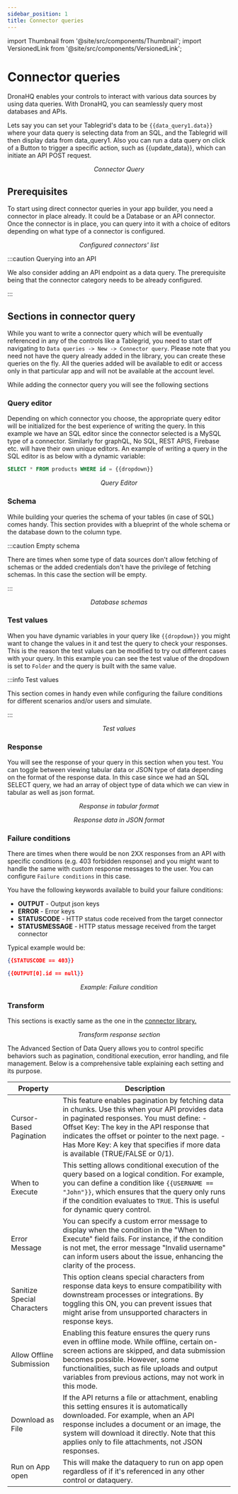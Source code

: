 ```yaml
---
sidebar_position: 1
title: Connector queries
---
```


import Thumbnail from '@site/src/components/Thumbnail';
import VersionedLink from '@site/src/components/VersionedLink';

# Connector queries

DronaHQ enables your controls to interact with various data sources by using data queries. With DronaHQ, you can seamlessly query most databases and APIs.

Lets say you can set your Tablegrid's data to be ``{{data_query1.data}}`` where your data query is selecting data from an SQL, and the Tablegrid will then display data from data_query1. Also you can run a data query on click of a Button to trigger a specific action, such as {{update_data}}, which can initiate an API POST request.

<figure>
  <Thumbnail src="/img/data-queries/connector-query.png" alt="Connector Query" width='100%'/>
  <figcaption align = "center"><i>Connector Query</i></figcaption>
</figure>

## Prerequisites

To start using direct connector queries in your app builder, you need a connector in place already. It could be a Database or an API connector. Once the connector is in place, you can query into it with a choice of editors depending on what type of a connector is configured. 

<figure>
  <Thumbnail src="/img/data-queries/existing-connector.png" alt="Existing connector" width='100%'/>
  <figcaption align = "center"><i>Configured connectors' list</i></figcaption>
</figure>


:::caution Querying into an API

We also consider adding an API endpoint as a data query. The prerequisite being that the connector category needs to be already configured.

:::

## Sections in connector query

While you want to write a connector query which will be eventually referenced in any of the controls like a Tablegrid, you need to start off navigating to `Data queries -> New -> Connector query`. Please note that you need not have the query already added in the library, you can create these queries on the fly.
All the queries added will be available to edit or access only in that particular app and will not be available at the account level. 

While adding the connector query you will see the following sections

### Query editor

Depending on which connector you choose, the appropriate query editor will be initialized for the best experience of writing the query. In this example we have an SQL editor since the connector selected is a MySQL type of a connector. Similarly for graphQL, No SQL, REST APIS, Firebase etc. will have their own unique editors. An example of writing a query in the SQL editor is as below with a dynamic variable:
```sql
SELECT * FROM products WHERE id = {{dropdown}}
```

<figure>
  <Thumbnail src="/img/data-queries/query-editor.png" alt="Query Editor" width='100%'/>
  <figcaption align = "center"><i>Query Editor</i></figcaption>
</figure>

### Schema

While building your queries the schema of your tables (in case of SQL) comes handy. This section provides with a blueprint of the whole schema or the database down to the column type. 

:::caution Empty schema

There are times when some type of data sources don't allow fetching of schemas or the added credentials don't have the privilege of fetching schemas. In this case the section will be empty.

:::

<figure>
  <Thumbnail src="/img/data-queries/database-schema.png" alt="Database schema" width='100%'/>
  <figcaption align = "center"><i>Database schemas</i></figcaption>
</figure>

### Test values

When you have dynamic variables in your query like ``{{dropdown}}`` you might want to change the values in it and test the query to check your responses. This is the reason the test values can be modified to try out different cases with your query. In this example you can see the test value of the dropdown is set to ``Folder`` and the query is built with the same value. 

:::info Test values

This section comes in handy even while configuring the failure conditions for different scenarios and/or users and simulate. 

:::

<figure>
  <Thumbnail src="/img/data-queries/test-values.png" alt="Test values" width='100%'/>
  <figcaption align = "center"><i>Test values</i></figcaption>
</figure>

### Response

You will see the response of your query in this section when you test. You can toggle between viewing tabular data or JSON type of data depending on the format of the response data. In this case since we had an SQL SELECT query, we had an array of object type of data which we can view in tabular as well as json format. 

<figure>
  <Thumbnail src="/img/data-queries/tabular-response.png" alt="Tabular response data" width='100%'/>
  <figcaption align = "center"><i>Response in tabular format</i></figcaption>
</figure>

<figure>
  <Thumbnail src="/img/data-queries/json-response.png" alt="JSON response data" width='100%'/>
  <figcaption align = "center"><i>Response data in JSON format</i></figcaption>
</figure>

### Failure conditions

There are times when there would be non 2XX responses from an API with specific conditions (e.g. 403 forbidden response) and you might want to handle the same with custom response messages to the user. You can configure `Failure conditions` in this case. 

You have the following keywords available to build your failure conditions:
- **OUTPUT** - Output json keys
- **ERROR** - Error keys
- **STATUSCODE** - HTTP status code received from the target connector
- **STATUSMESSAGE** - HTTP status message received from the target connector

Typical example would be:
```json
{{STATUSCODE == 403}}
```
```json
{{OUTPUT[0].id == null}}
```

<figure>
  <Thumbnail src="/img/data-queries/failure-condition.png" alt="Failure condition" width='100%'/>
  <figcaption align = "center"><i>Example: Failure condition</i></figcaption>
</figure>

### Transform

This sections is exactly same as the one in the [connector library.](/binding-data/data-queries/connector-library/#transform-response)

<figure>
  <Thumbnail src="/img/data-queries/transform-section.png" alt="Transform response" width='100%'/>
  <figcaption align = "center"><i>Transform response section</i></figcaption>
</figure>


The Advanced Section of Data Query allows you to control specific behaviors such as pagination, conditional execution, error handling, and file management. Below is a comprehensive table explaining each setting and its purpose.

| Property                   | Description                                                                                                                                                                                                                                                                           |
|--------------------------------|-------------------------------------------------------------------------------------------------------------------------------------------------------------------------------------------------------------------------------------------------------------------------------------------|
| Cursor-Based Pagination    | This feature enables pagination by fetching data in chunks. Use this when your API provides data in paginated responses. You must define: - Offset Key: The key in the API response that indicates the offset or pointer to the next page. - Has More Key: A key that specifies if more data is available (TRUE/FALSE or 0/1). |
| When to Execute            | This setting allows conditional execution of the query based on a logical condition. For example, you can define a condition like `{{USERNAME == "John"}}`, which ensures that the query only runs if the condition evaluates to `TRUE`. This is useful for dynamic query control.                                              |
| Error Message              | You can specify a custom error message to display when the condition in the "When to Execute" field fails. For instance, if the condition is not met, the error message "Invalid username" can inform users about the issue, enhancing the clarity of the process.                                                             |
| Sanitize Special Characters| This option cleans special characters from response data keys to ensure compatibility with downstream processes or integrations. By toggling this ON, you can prevent issues that might arise from unsupported characters in response keys.                                                                                       |
| Allow Offline Submission   | Enabling this feature ensures the query runs even in offline mode. While offline, certain on-screen actions are skipped, and data submission becomes possible. However, some functionalities, such as file uploads and output variables from previous actions, may not work in this mode.                                       |
| Download as File           | If the API returns a file or attachment, enabling this setting ensures it is automatically downloaded. For example, when an API response includes a document or an image, the system will download it directly. Note that this applies only to file attachments, not JSON responses.                                         |
|Run on App open | This will make the dataquery to run on app open regardless of if it's referenced in any other control or dataquery.|


